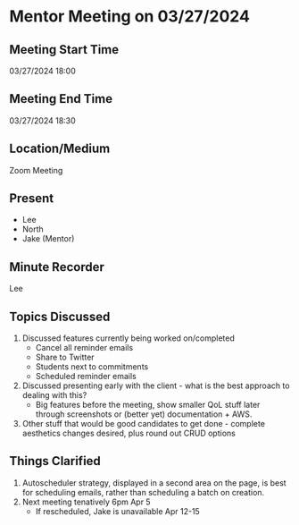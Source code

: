 # Mentor Meeting on 03/27/2024
## Meeting Start Time
03/27/2024 18:00

## Meeting End Time
03/27/2024 18:30

## Location/Medium
Zoom Meeting

## Present
- Lee
- North
- Jake (Mentor)

## Minute Recorder
Lee

## Topics Discussed
1. Discussed features currently being worked on/completed
    - Cancel all reminder emails
    - Share to Twitter
    - Students next to commitments
    - Scheduled reminder emails 
2. Discussed presenting early with the client - what is the best approach to dealing with this?
    - Big features before the meeting, show smaller QoL stuff later through screenshots or (better yet) documentation + AWS.
3. Other stuff that would be good candidates to get done - complete aesthetics changes desired, plus round out CRUD options


## Things Clarified
1. Autoscheduler strategy, displayed in a second area on the page, is best for scheduling emails, rather than scheduling a batch on creation.
2. Next meeting tenatively 6pm Apr 5
    - If rescheduled, Jake is unavailable Apr 12-15
